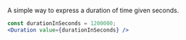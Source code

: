 A simple way to express a duration of time given seconds.

```jsx
const durationInSeconds = 1200000;
<Duration value={durationInSeconds} />
```
